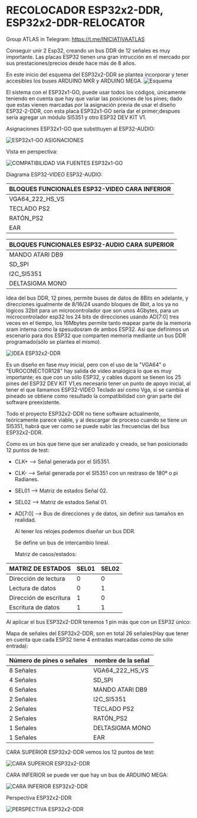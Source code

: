# RECOLOCADOR ESP32x2-DDR, ESP32x2-DDR-RELOCATOR

Group ATLAS in Telegram: https://t.me/INICIATIVAATLAS

   Conseguir unir 2 Esp32, creando un bus DDR de 12 señales es muy importante.
   Las placas ESP32 tienen una gran intrucción en el mercado por sus prestaciones/precios desde hace más de 8 años.

   En este inicio del esquema del ESP32x2-DDR se plantea incorporar y tener accesibles los buses ARDUINO MKR y ARDUINO MEGA.
![Esquema](https://github.com/AtlasFPGA/ESP32x2-DDR/blob/main/FOTOS/PRIMER-MULTI-ESQUEMA-DIFERETES-PINEADOS.jpg)

   El sistema con el ESP32x1-GO, puede usar todos los códigos, únicamente teniendo en cuenta que hay que variar las posiciones de los pines; dado que estas vienen marcadas por la asignación previa de usar el diseño ESP32-2-DDR, con esta placa ESP32x1-GO sería dar el primer;despues sería agregar un módulo SI5351 y otro ESP32 DEV KIT V1.
   
   Asignaciones ESP32x1-GO que substituyen al ESP32-AUDIO:
   
![ESP32x1-GO ASIGNACIONES](https://github.com/AtlasFPGA/ESP32x2-DDR/blob/main/FOTOS/ASIGNACIONES-ESP32x1-GO-photo_2023-04-11_12-57-55.jpg)

   Vista en perspectiva:
   
![COMPATIBILIDAD VIA FUENTES ESP32x1-GO](https://github.com/AtlasFPGA/ESP32x2-DDR/blob/main/FOTOS/PLACA-ESP32x1-GO-photo_2023-04-11_12-50-03.jpg)

   Diagrama ESP32-VIDEO ESP32-AUDIO:
  
| BLOQUES FUNCIONALES ESP32-VIDEO CARA INFERIOR|
| ------------- |
| VGA64_222_HS_VS  |
| TECLADO PS2  |
| RATÓN_PS2 |
| EAR  |


| BLOQUES FUNCIONALES ESP32-AUDIO CARA SUPERIOR|
| ------------- |
| MANDO ATARI DB9 |
| SD_SPI  |
| I2C_SI5351  |
| DELTASIGMA MONO  |


   Idea del bus DDR, 12 pines, permite buses de datos de 8Bits en adelante, y direcciones igualmente de 8/16/24 usando bloques de 8bit, a los ya no lógicos 32bit para un microcontrolador que son unos 4Gbytes, para un microcontrolador esp32 los 24 bits de direcciones usando AD[7:0] tres veces en el tiempo, los 16Mbytes permite tanto mapear parte de la memoria sram interna como la spesudosram de ambos ESP32. Así que definimos un escenario para dos ESP32 que comparten memoria mediante un bus DDR programado(sólo se plantea el mismo).

![IDEA ESP32x2-DDR](https://github.com/AtlasFPGA/ESP32x2-DDR/blob/main/FOTOS/MAPEO-LINEAL-ESP32x2-SI5351-photo_2023-04-09_17-04-53-ANTI.png)

   Es un diseño en fase muy inicial, pero con el uso de la "VGA64" o "EUROCONECTOR128" hay salida de vídeo analógica lo que es muy importante; es que con un sólo ESP32, y cables dupont se tienen los 25 pines del ESP32 DEV KIT V1,es necesario tener un punto de apoyo inicial, al tener el que llamamos ESP32-VIDEO Teclado así como Vga, si se cambia el pineado se obtiene como resultado la compatibilidad con gran parte del software preexistente.

   Todo el proyecto ESP32x2-DDR no tiene software actualmente, teóricamente parece viable, y al descargar de proceso cuando se tiene un SI5351, habrá que ver como se puede subir las frecuencias del bus ESP32x2-DDR.

   Como es un bús que tiene que ser analizado y creado, se han posicionado 12 puntos de test:

- CLK+    --> Señal generada por el SI5351.
- CLK-    --> Señal generada por el SI5351 con un restraso de 180º o pi Radianes.
- SEL01   --> Matriz de estados Señal 02.
- SEL02   --> Matriz de estados Señal 01.
- AD[7:0] --> Bus de direcciones y de datos, sin definir sus tamaños en realidad.

   Al tener los relojes podemos diseñar un bus DDR.

   Se define un bus de intercambio lineal.

   Matriz de casos/estados:

| MATRIZ DE ESTADOS | SEL01 | SEL02 |
| ------------- | ------------- | ------------- |
| Dirección de lectura  | 0  | 0 |
| Lectura de datos  | 0  | 1 |
| Dirección de escritura  | 1  | 0 |
| Escritura de datos  | 1  | 1 |

   Al aplicar el bus ESP32x2-DDR tenemos 1 pin más que con un ESP32 único:

   Mapa de señales del ESP32x2-DDR, son en total 26 señales(Hay que tener en cuenta que cada ESP32 tiene 4 entradas marcadas como de sólo entrada):
   

| Número de pines o señales  | nombre de la señal|
| ------------- | ------------- |
| 8 Señales   | VGA64_222_HS_VS  |
| 4 Señales   | SD_SPI  |
| 6 Señales   | MANDO ATARI DB9 |
| 2 Señales   | I2C_SI5351  |
| 2 Señales   | TECLADO PS2  |
| 2 Señales   | RATÓN_PS2 |
| 1 Señales   | DELTASIGMA MONO  |
| 1 Señales   | EAR  |


   CARA SUPERIOR ESP32x2-DDR vemos los 12 puntos de test:

![CARA SUPERIOR ESP32x2-DDR](https://github.com/AtlasFPGA/ESP32x2-DDR/blob/main/FOTOS/CARA-SUPERIOR-ESP32x2-DDR.jpg)

   CARA INFERIOR se puede ver que hay un bus de ARDUINO MEGA:

![CARA INFERIOR ESP32x2-DDR](https://github.com/AtlasFPGA/ESP32x2-DDR/blob/main/FOTOS/CARA-INFERIOR-ESP32x2-DDR.jpg)

   Perspectiva ESP32x2-DDR

![PERSPECTIVA ESP32x2-DDR](https://github.com/AtlasFPGA/ESP32x2-DDR/blob/main/FOTOS/VISION-PERSPECTIVA-ESP32x2-DDR.jpg)
